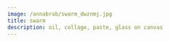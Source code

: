```yaml
---
image: /annabrab/swarm_dwznmj.jpg
title: swarm
description: oil, collage, paste, glass on canvas
---
```

